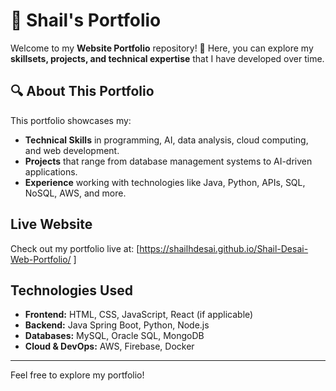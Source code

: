 # 🚀 Shail's Portfolio

Welcome to my **Website Portfolio** repository! 🌟 Here, you can explore my **skillsets, projects, and technical expertise** that I have developed over time.

## 🔍 About This Portfolio
This portfolio showcases my:
- **Technical Skills** in programming, AI, data analysis, cloud computing, and web development.
- **Projects** that range from database management systems to AI-driven applications.
- **Experience** working with technologies like Java, Python, APIs, SQL, NoSQL, AWS, and more.

##  Live Website
Check out my portfolio live at: [https://shailhdesai.github.io/Shail-Desai-Web-Portfolio/
]

##  Technologies Used
- **Frontend:** HTML, CSS, JavaScript, React (if applicable)
- **Backend:** Java Spring Boot, Python, Node.js
- **Databases:** MySQL, Oracle SQL, MongoDB
- **Cloud & DevOps:** AWS, Firebase, Docker

---
Feel free to explore my portfolio! 
